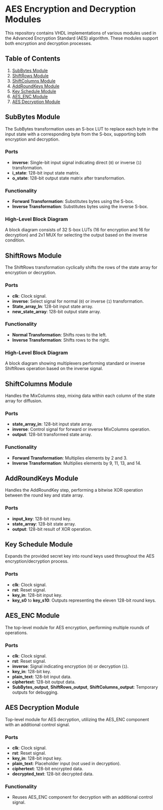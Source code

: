 
# AES Encryption and Decryption Modules

This repository contains VHDL implementations of various modules used in the Advanced Encryption Standard (AES) algorithm. These modules support both encryption and decryption processes.

## Table of Contents

1. [SubBytes Module](#subbytes-module)
2. [ShiftRows Module](#shiftrows-module)
3. [ShiftColumns Module](#shiftcolumns-module)
4. [AddRoundKeys Module](#addroundkeys-module)
5. [Key Schedule Module](#key-schedule-module)
6. [AES_ENC Module](#aes_enc-module)
7. [AES Decryption Module](#aes-decryption-module)

## SubBytes Module

The SubBytes transformation uses an S-box LUT to replace each byte in the input state with a corresponding byte from the S-box, supporting both encryption and decryption.

### Ports
- **inverse**: Single-bit input signal indicating direct (`0`) or inverse (`1`) transformation.
- **i_state**: 128-bit input state matrix.
- **o_state**: 128-bit output state matrix after transformation.

### Functionality
- **Forward Transformation**: Substitutes bytes using the S-box.
- **Inverse Transformation**: Substitutes bytes using the inverse S-box.

### High-Level Block Diagram
A block diagram consists of 32 S-box LUTs (16 for encryption and 16 for decryption) and 2x1 MUX for selecting the output based on the inverse condition.

## ShiftRows Module

The ShiftRows transformation cyclically shifts the rows of the state array for encryption or decryption.

### Ports
- **clk**: Clock signal.
- **inverse**: Select signal for normal (`0`) or inverse (`1`) transformation.
- **State_array_In**: 128-bit input state array.
- **new_state_array**: 128-bit output state array.

### Functionality
- **Normal Transformation**: Shifts rows to the left.
- **Inverse Transformation**: Shifts rows to the right.

### High-Level Block Diagram
A block diagram showing multiplexers performing standard or inverse ShiftRows operation based on the inverse signal.

## ShiftColumns Module

Handles the MixColumns step, mixing data within each column of the state array for diffusion.

### Ports
- **state_array_in**: 128-bit input state array.
- **inverse**: Control signal for forward or inverse MixColumns operation.
- **output**: 128-bit transformed state array.

### Functionality
- **Forward Transformation**: Multiplies elements by 2 and 3.
- **Inverse Transformation**: Multiplies elements by 9, 11, 13, and 14.

## AddRoundKeys Module

Handles the AddRoundKey step, performing a bitwise XOR operation between the round key and state array.

### Ports
- **input_key**: 128-bit round key.
- **state_array**: 128-bit state array.
- **output**: 128-bit result of XOR operation.

## Key Schedule Module

Expands the provided secret key into round keys used throughout the AES encryption/decryption process.

### Ports
- **clk**: Clock signal.
- **rst**: Reset signal.
- **key_in**: 128-bit input key.
- **key_s0** to **key_s10**: Outputs representing the eleven 128-bit round keys.

## AES_ENC Module

The top-level module for AES encryption, performing multiple rounds of operations.

### Ports
- **clk**: Clock signal.
- **rst**: Reset signal.
- **inverse**: Signal indicating encryption (`0`) or decryption (`1`).
- **key_in**: 128-bit key.
- **plain_text**: 128-bit input data.
- **ciphertext**: 128-bit output data.
- **SubBytes_output**, **ShiftRows_output**, **ShiftColumns_output**: Temporary outputs for debugging.

## AES Decryption Module

Top-level module for AES decryption, utilizing the AES_ENC component with an additional control signal.

### Ports
- **clk**: Clock signal.
- **rst**: Reset signal.
- **key_in**: 128-bit input key.
- **plain_text**: Placeholder input (not used in decryption).
- **ciphertext**: 128-bit encrypted data.
- **decrypted_text**: 128-bit decrypted data.

### Functionality
- Reuses AES_ENC component for decryption with an additional control signal.
